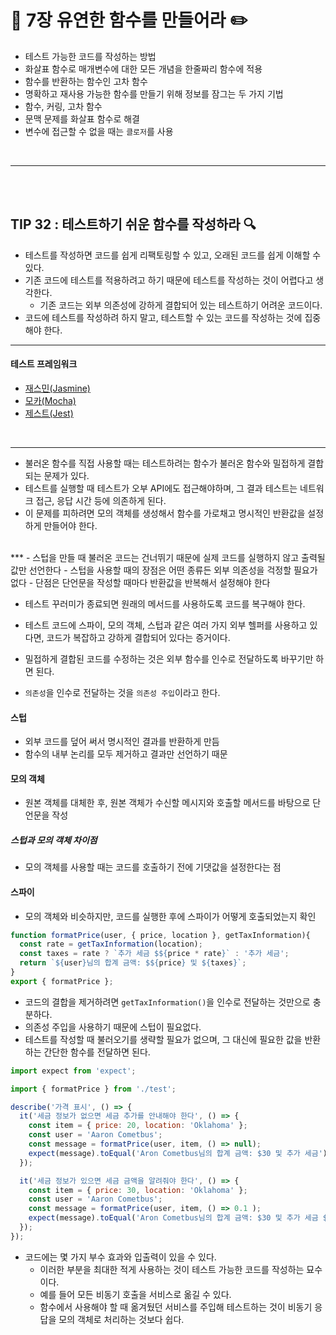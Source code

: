 # 📖 7장 유연한 함수를 만들어라  ✏️
- 테스트 가능한 코드를 작성하는 방법
- 화살표 함수로 매개변수에 대한 모든 개념을 한줄짜리 함수에 적용
- 함수를 반환하는 함수인 고차 함수 
- 명확하고 재사용 가능한 함수를 만들기 위해 정보를 잠그는 두 가지 기법
- 함수, 커링, 고차 함수 
- 문맥 문제를 화살표 함수로 해결
- 변수에 접근할 수 없을 때는 `클로저`를 사용


<br>

***
<br><br>

## TIP 32 : 테스트하기 쉬운 함수를 작성하라 🔍

- 테스트를 작성하면 코드를 쉽게 리팩토링할 수 있고, 오래된 코드를 쉽게 이해할 수 있다.
- 기존 코드에 테스트를 적용하려고 하기 때문에 테스트를 작성하는 것이 어렵다고 생각한다.
  - 기존 코드는 외부 의존성에 강하게 결합되어 있는 테스트하기 어려운 코드이다. 
- 코드에 테스트를 작성하려 하지 말고, 테스트할 수 있는 코드를 작성하는 것에 집중해야 한다. 
***
#### 테스트 프레임워크 
- [재스민(Jasmine)](https://jasmine.github.io)
- [모카(Mocha)](https://mochajs.org)
- [제스트(Jest)](https://facebook.github.io/jest/)

<br>

***

- 불러온 함수를 직접 사용할 때는 테스트하려는 함수가 불러온 함수와 밀접하게 결합되는 문제가 있다.
- 테스트를 실행할 때 테스트가 오부 API에도 접근해야하며, 그 결과 테스트는 네트워크 접근, 응답 시간 등에 의존하게 된다. 
- 이 문제를 피하려면 모의 객체를 생성해서 함수를 가로채고 명시적인 반환값을 설정하게 만들어야 한다.    
<br>
***
- 스텁을 만들 때 불러온 코드는 건너뛰기 때문에 실제 코드를 실행하지 않고 출력될 값만 선언한다
- 스텁을 사용할 때의 장점은 어떤 종류든 외부 의존성을 걱정할 필요가 없다
- 단점은 단언문을 작성할 때마다 반환값을 반복해서 설정해야 한다

- 테스트 꾸러미가 종료되면 원래의 메서드를 사용하도록 코드를 복구해야 한다. 
- 테스트 코드에 스파이, 모의 객체, 스텁과 같은 여러 가지 외부 헬퍼를 사용하고 있다면, 코드가 복잡하고 강하게 결합되어 있다는 증거이다. 

- 밀접하게 결합된 코드를 수정하는 것은 외부 함수를 인수로 전달하도록 바꾸기만 하면 된다. 
- `의존성`을 인수로 전달하는 것을 `의존성 주입`이라고 한다. 


#### 스텁
- 외부 코드를 덮어 써서 명시적인 결과를 반환하게 만듬
- 함수의 내부 논리를 모두 제거하고 결과만 선언하기 때문

#### 모의 객체
- 원본 객체를 대체한 후, 원본 객체가 수신할 메시지와 호출할 메서드를 바탕으로 단언문을 작성

##### 스텁과 모의 객체 차이점 
- 모의 객체를 사용할 때는 코드를 호출하기 전에 기댓값을 설정한다는 점

#### 스파이
- 모의 객체와 비슷하지만, 코드를 실행한 후에 스파이가 어떻게 호출되었는지 확인

```js
function formatPrice(user, { price, location }, getTaxInformation){
  const rate = getTaxInformation(location);
  const taxes = rate ? `추가 세금 $${price * rate}` : '추가 세금';
  return `${user}님의 합계 금액: $${price} 및 ${taxes}`;
}
export { formatPrice };
```
- 코드의 결합을 제거하려면 `getTaxInformation()`을 인수로 전달하는 것만으로 충분하다.
- 의존성 주입을 사용하기 때문에 스텁이 필요없다. 
- 테스트를 작성할 때 불러오기를 생략할 필요가 없으며, 그 대신에 필요한 값을 반환하는 간단한 함수를 전달하면 된다. 

```js
import expect from 'expect';

import { formatPrice } from './test';

describe('가격 표시', () => {
  it('세금 정보가 없으면 세금 추가를 안내해야 한다', () => {
    const item = { price: 20, location: 'Oklahoma' };
    const user = 'Aaron Cometbus';
    const message = formatPrice(user, item, () => null);
    expect(message).toEqual('Aron Cometbus님의 합계 금액: $30 및 추가 세금');
  });

  it('세금 정보가 있으면 세금 금액을 알려줘야 한다', () => {
    const item = { price: 30, location: 'Oklahoma' };
    const user = 'Aaron Cometbus';
    const message = formatPrice(user, item, () => 0.1 );
    expect(message).toEqual('Aron Cometbus님의 합계 금액: $30 및 추가 세금 $3');
  });
});
```
- 코드에는 몇 가지 부수 효과와 입출력이 있을 수 있다.
  - 이러한 부분을 최대한 적게 사용하는 것이 테스트 가능한 코드를 작성하는 묘수이다. 
  - 예를 들어 모든 비동기 호출을 서비스로 옮길 수 있다.
  - 함수에서 사용해야 할 때 옮겨뒀던 서비스를 주입해 테스트하는 것이 비동기 응답을 모의 객체로 처리하는 것보다 쉽다. 
  

